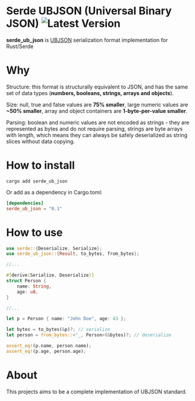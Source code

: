 # Serde UBJSON (Universal Binary JSON) ![Latest Version](https://img.shields.io/crates/v/serde_ub_json.svg)

**serde_ub_json** is [UBJSON](https://ubjson.org) serialization format implementation for Rust/Serde

# Why

Structure: this format is structurally equivalent to JSON, and has the same set of data types (**numbers, booleans, strings, arrays and objects**).

Size: null, true and false values are **75% smaller**, large numeric values are **~50% smaller**, array and object containers are **1-byte-per-value smaller**.

Parsing: boolean and numeric values are not encoded as strings - they are represented as bytes and do not require parsing, strings are byte arrays with length, which means they can always be safely deserialized as string slices without data copying.

# How to install

```shell
cargo add serde_ub_json
```

Or add as a dependency in Cargo.toml:

```toml
[dependencies]
serde_ub_json = "0.1"
```

# How to use

```rust
use serde::{Deserialize, Serialize};
use serde_ub_json::{Result, to_bytes, from_bytes};

//...

#[derive(Serialize, Deserialize)]
struct Person {
    name: String,
    age: u8,
}

//...

let p = Person { name: "John Doe", age: 43 };

let bytes = to_bytes(&p)?; // serialize
let person = from_bytes::<'_, Person>(&bytes)?; // deserialize

assert_eq!(p.name, person.name);
assert_eq!(p.age, person.age);
```

# About

This projects aims to be a complete implementation of UBJSON standard.
